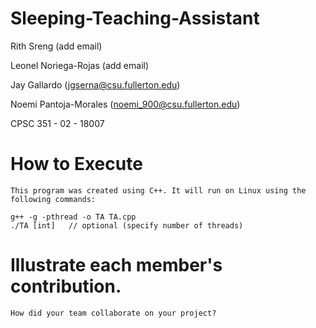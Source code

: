 # Sleeping-Teaching-Assistant

Rith Sreng (add email)

Leonel Noriega-Rojas (add email)

Jay Gallardo (jgserna@csu.fullerton.edu)

Noemi Pantoja-Morales (noemi_900@csu.fullerton.edu)

CPSC 351 - 02 - 18007

# How to Execute
    This program was created using C++. It will run on Linux using the following commands:

    g++ -g -pthread -o TA TA.cpp
    ./TA [int]   // optional (specify number of threads)
    
# Illustrate each member's contribution. 
    How did your team collaborate on your project?
